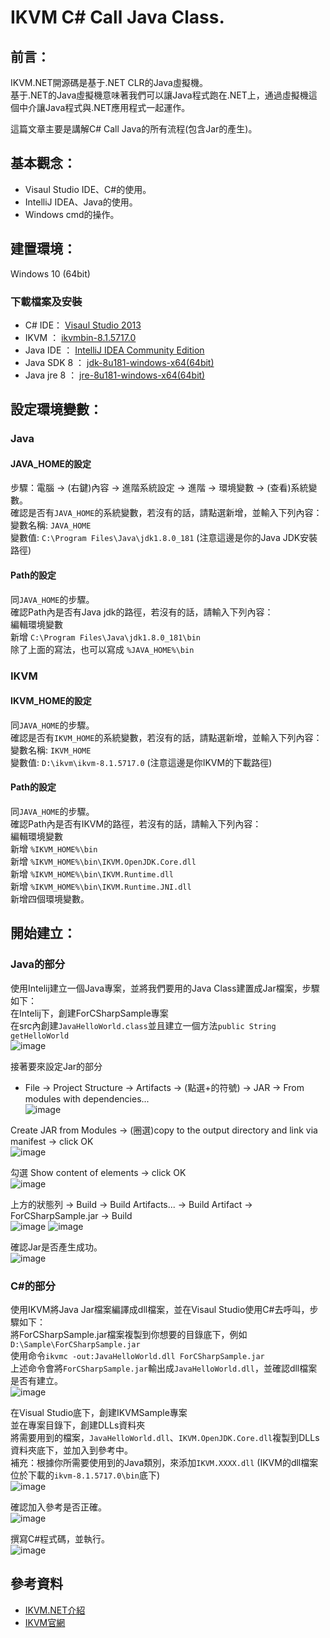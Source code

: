 # IKVM C# Call Java Class.

## 前言：
IKVM.NET開源碼是基于.NET CLR的Java虛擬機。<br>
基于.NET的Java虛擬機意味著我們可以讓Java程式跑在.NET上，通過虛擬機這個中介讓Java程式與.NET應用程式一起運作。

這篇文章主要是講解C# Call Java的所有流程(包含Jar的產生)。

## 基本觀念：
- Visaul Studio IDE、C#的使用。
- IntelliJ IDEA、Java的使用。
- Windows cmd的操作。

## 建置環境：
Windows 10 (64bit)

### 下載檔案及安裝
- C# IDE： [Visaul Studio 2013](https://docs.microsoft.com/zh-tw/visualstudio/productinfo/vs2013-sysrequirements-vs)<br>
- IKVM  ： [ikvmbin-8.1.5717.0](http://weblog.ikvm.net/2015/08/26/IKVMNET81ReleaseCandidate0.aspx)<br>
- Java IDE   ： [IntelliJ IDEA Community Edition](https://www.jetbrains.com/idea/download/#section=windows)<br>
- Java SDK 8 ： [jdk-8u181-windows-x64(64bit)](http://www.oracle.com/technetwork/java/javase/downloads/jdk8-downloads-2133151.html)<br>
- Java jre 8 ： [jre-8u181-windows-x64(64bit)](http://www.oracle.com/technetwork/java/javase/downloads/jre8-downloads-2133155.html)<br>

## 設定環境變數：
### Java
#### JAVA_HOME的設定
步驟：電腦 -> (右鍵)內容 -> 進階系統設定 -> 進階 -> 環境變數 -> (查看)系統變數。<br>
確認是否有```JAVA_HOME```的系統變數，若沒有的話，請點選新增，並輸入下列內容：<br>
變數名稱: ```JAVA_HOME```<br>
變數值: ```C:\Program Files\Java\jdk1.8.0_181``` (注意這邊是你的Java JDK安裝路徑)<br>

#### Path的設定
同```JAVA_HOME```的步驟。 <br>
確認Path內是否有Java jdk的路徑，若沒有的話，請輸入下列內容：<br>
編輯環境變數 <br>
新增 ```C:\Program Files\Java\jdk1.8.0_181\bin``` <br>
除了上面的寫法，也可以寫成 ```%JAVA_HOME%\bin``` <br>

### IKVM
#### IKVM_HOME的設定
同```JAVA_HOME```的步驟。 <br>
確認是否有```IKVM_HOME```的系統變數，若沒有的話，請點選新增，並輸入下列內容：<br>
變數名稱: ```IKVM_HOME```<br>
變數值: ```D:\ikvm\ikvm-8.1.5717.0``` (注意這邊是你IKVM的下載路徑)<br>

#### Path的設定
同```JAVA_HOME```的步驟。 <br>
確認Path內是否有IKVM的路徑，若沒有的話，請輸入下列內容：<br>
編輯環境變數 <br>
新增 ```%IKVM_HOME%\bin``` <br>
新增 ```%IKVM_HOME%\bin\IKVM.OpenJDK.Core.dll``` <br>
新增 ```%IKVM_HOME%\bin\IKVM.Runtime.dll``` <br>
新增 ```%IKVM_HOME%\bin\IKVM.Runtime.JNI.dll``` <br>
新增四個環境變數。

## 開始建立：
### Java的部分
使用Intelij建立一個Java專案，並將我們要用的Java Class建置成Jar檔案，步驟如下： <br>
在Intelij下，創建ForCSharpSample專案 <br>
在src內創建```JavaHelloWorld.class```並且建立一個方法```public String getHelloWorld``` <br>
![image](https://github.com/changemyminds/IKVM_CSharp_Call_Java/blob/master/pictures/java0.PNG)

接著要來設定Jar的部分 <br>
- File -> Project Structure -> Artifacts -> (點選+的符號) -> JAR -> From modules with dependencies... <br>
![image](https://github.com/changemyminds/IKVM_CSharp_Call_Java/blob/master/pictures/java1.PNG)

Create JAR from Modules -> (圈選)copy to the output directory and link via manifest -> click OK <br>
![image](https://github.com/changemyminds/IKVM_CSharp_Call_Java/blob/master/pictures/java2.PNG)

勾選 Show content of elements -> click OK <br>
![image](https://github.com/changemyminds/IKVM_CSharp_Call_Java/blob/master/pictures/java3.PNG)

上方的狀態列 -> Build -> Build Artifacts... -> Build Artifact -> ForCSharpSample.jar -> Build <br>
![image](https://github.com/changemyminds/IKVM_CSharp_Call_Java/blob/master/pictures/java4.PNG)
![image](https://github.com/changemyminds/IKVM_CSharp_Call_Java/blob/master/pictures/java5.PNG)

確認Jar是否產生成功。 <br>
![image](https://github.com/changemyminds/IKVM_CSharp_Call_Java/blob/master/pictures/java6.PNG)	

### C#的部分
使用IKVM將Java Jar檔案編譯成dll檔案，並在Visaul Studio使用C#去呼叫，步驟如下： <br>
將ForCSharpSample.jar檔案複製到你想要的目錄底下，例如```D:\Sample\ForCSharpSample.jar``` <br>
使用命令```ikvmc -out:JavaHelloWorld.dll ForCSharpSample.jar``` <br>
上述命令會將```ForCSharpSample.jar```輸出成```JavaHelloWorld.dll```，並確認dll檔案是否有建立。 <br>
![image](https://github.com/changemyminds/IKVM_CSharp_Call_Java/blob/master/pictures/ikvm0.PNG) <br>

在Visual Studio底下，創建IKVMSample專案 <br>
並在專案目錄下，創建DLLs資料夾 <br>
將需要用到的檔案，```JavaHelloWorld.dll```、```IKVM.OpenJDK.Core.dll```複製到DLLs資料夾底下，並加入到參考中。<br>
補充：根據你所需要使用到的Java類別，來添加```IKVM.XXXX.dll``` (IKVM的dll檔案位於下載的```ikvm-8.1.5717.0\bin```底下)<br>
![image](https://github.com/changemyminds/IKVM_CSharp_Call_Java/blob/master/pictures/CSharp0.PNG) <br>

確認加入參考是否正確。<br>
![image](https://github.com/changemyminds/IKVM_CSharp_Call_Java/blob/master/pictures/CSharp1.PNG) <br>

撰寫C#程式碼，並執行。<br>
![image](https://github.com/changemyminds/IKVM_CSharp_Call_Java/blob/master/pictures/CSharp2.PNG) <br>

## 參考資料
- [IKVM.NET介紹](https://www.itsfun.com.tw/IKVM.NET/wiki-0737404-5694583)
- [IKVM官網](https://www.ikvm.net/)
























